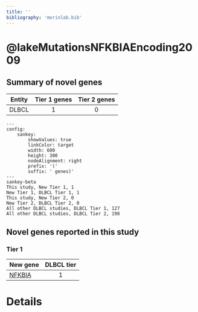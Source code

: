 ```yaml
---
title: ''
bibliography: 'morinlab.bib'
---
```


# @lakeMutationsNFKBIAEncoding2009
## Summary of novel genes

|Entity| Tier 1 genes| Tier 2 genes|
|:-:|:-:|:-:|
|DLBCL|1|0|
```mermaid
---
config:
    sankey:
        showValues: true
        linkColor: target
        width: 600
        height: 300
        nodeAlignment: right
        prefix: '('
        suffix: ' genes)'
---
sankey-beta
This study, New Tier 1, 1
New Tier 1, DLBCL Tier 1, 1
This study, New Tier 2, 0
New Tier 2, DLBCL Tier 2, 0
All other DLBCL studies, DLBCL Tier 1, 127
All other DLBCL studies, DLBCL Tier 2, 198
```

## Novel genes reported in this study

### Tier 1
|New gene|DLBCL tier|
|:-|:-:|
|[NFKBIA](../NFKBIA)|1 |


# Details

